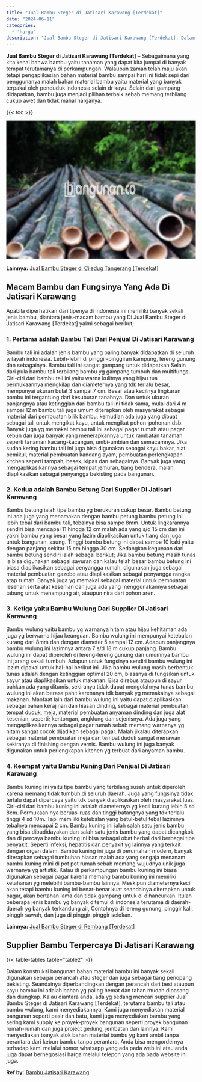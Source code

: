 ```yaml
---
title: "Jual Bambu Steger di Jatisari Karawang [Terdekat]"
date: "2024-06-11"
categories: 
  - "harga"
description: "Jual Bambu Steger di Jatisari Karawang [Terdekat]. Dalam konstruksi bangunan bahan material bambu ini banyak sekali digunakan sebagai perancah atau steger da..."
---
```


**Jual Bambu Steger di Jatisari Karawang \[Terdekat\]** – Sebagaimana yang kita kenal bahwa bambu yaitu tanaman yang dapat kita jumpai di banyak tempat terutamanya di perkampungan. Walaupun zaman telah maju akan tetapi pengaplikasian bahan material bambu sampai hari ini tidak sepi dari penggunanya malah bahan material bambu yaitu material yang banyak terpakai oleh penduduk indonesia selain dr kayu. Selain dari gampang didapatkan, bambu juga menjadi pilihan terbaik sebab memang terbilang cukup awet dan tidak mahal harganya.

{{< toc >}}

![Jual Bambu Steger di Jatisari Karawang [Terdekat]](/images/jual-bambu-tali-22.png)

**Lainnya:** [Jual Bambu Steger di Ciledug Tangerang \[Terdekat\]](https://bambu.bangunan.co/jual-bambu-steger-di-ciledug-tangerang-terdekat/)

## Macam Bambu dan Fungsinya Yang Ada Di Jatisari Karawang

Apabila diperhatikan dari tipenya di indonesia ini memiliki banyak sekali jenis bambu, diantara jenis-macam bambu yang Di Jual Bambu Steger di Jatisari Karawang \[Terdekat\] yakni sebagai berikut;

### 1\. Pertama adalah Bambu Tali Dari Penjual Di Jatisari Karawang

Bambu tali ini adalah jenis bambu yang paling banyak didapatkan di seluruh wilayah indonesia. Lebih-lebih di pinggir-pinggiran kampung, lereng gunung dan sebagainya. Bambu tali ini sangat gampang untuk didapatkan Selain dari pula bambu tali terbilang bambu yg gampang tumbuh dan multifungsi. Ciri-ciri dari bambu tali ini yaitu warna kulitnya yang hijau tua permukaannya mengkilap dan diameternya yang tdk terlalu besar, mempunyai ukuran bulat 3 sampai 7 cm. Besar atau kecilnya lingkaran bambu ini tergantung dari kesuburan tanahnya. Dan untuk ukuran panjangnya atau ketinggian dari bambu tali ini tidak sama, mulai dari 4 m sampai 12 m bambu tali juga umum diterapkan oleh masyarakat sebagai material dari pembuatan bilik bambu, kemudian ada juga yang dibuat sebagai tali untuk mengikat kayu, untuk mengikat pohon-pohonan dsb. Banyak juga yg memakai bambu tali ini sebagai pagar rumah atau pagar kebun dan juga banyak yang menerapkannya untuk rambatan tanaman seperti tanaman kacang-kacangan, umbi-umbian dan semacamnya. Jika sudah kering bambu tali ini juga bisa digunakan sebagai kayu bakar, alat pemikul, material pembuatan kandang ayam, pembuatan perlengkapan kitchen seperti tampah, besek, kipas dan sebagainya. Banyak juga yang mengaplikasikannya sebagai tempat jemuran, tiang bendera, malah diaplikasikan sebagai penyangga bekisting pada bangunan.

### 2\. Kedua adalah Bambu Betung Dari Supplier Di Jatisari Karawang

Bambu betung ialah tipe bambu yg berukuran cukup besar. Bambu betung ini ada juga yang menamakan dengan bambu petung bambu petung ini lebih tebal dari bambu tali, tebalnya bisa sampe 8mm. Untuk lingkarannya sendiri bisa mencapai 11 hingga 12 cm malah ada yang s/d 15 cm dan ini yakni bambu yang besar yang lazim diaplikasikan untuk tiang dan juga untuk bangunan, saung. Tinggi bambu betung ini dapat sampe 10 kaki yaitu dengan panjang sekitar 15 cm hingga 30 cm. Sedangkan kegunaan dari bambu betung sendiri ialah sebagai berikut; Jika bambu betung masih tunas ia bisa digunakan sebagai sayuran dan kalau telah besar bambu betung ini biasa diaplikasikan sebagai penyangga rumah, digunakan juga sebagai material pembuatan gazebo atau diaplikasikan sebagai penyangga rangka atap rumah. Banyak juga yg memakai sebagai material untuk pembuatan lesehan serta alat kesenian dan juga ada yang menggunakannya sebagai tabung untuk menampung air, ataupun nira dari pohon aren.

### 3\. Ketiga yaitu Bambu Wulung Dari Supplier Di Jatisari Karawang

Bambu wulung yaitu bambu yg warnanya hitam atau hijau kehitaman ada juga yg berwarna hijau keunguan. Bambu wulung ini mempunyai ketebalan kurang dari 8mm dan dengan diameter 5 sampai 12 cm. Adapun panjangnya bambu wulung ini lazimnya antara 7 s/d 18 m cukup panjang. Bambu wulung ini dapat diperoleh di lereng-lereng gunung dan umumnya bambu ini jarang sekali tumbuh. Adapun untuk fungsinya sendiri bambu wulung ini lazim dipakai untuk hal-hal berikut ini. Jika bambu wulung masih berbentuk tunas adalah dengan ketinggian optimal 20 cm, biasanya di fungsikan untuk sayur atau diaplikasikan untuk makanan. Bisa direbus ataupun di sayur bahkan ada yang ditumis, sekiranya tidak dapat mengolahnya tunas bambu wulung ini akan berasa pahit karenanya tdk banyak yg memakainya sebagai makanan. Manfaat lain dari bambu wulung ini yaitu dapat diaplikasikan sebagai bahan kerajinan dan hiasan dinding, sebagai material pembuatan tempat duduk, meja, material pembuatan anyaman dinding dan juga alat kesenian, seperti; kentongan, angklung dan sejenisnya. Ada juga yang mengaplikasikannya sebagai pagar rumah sebab memang warnanya yg hitam sangat cocok dijadikan sebagai pagar. Malah jikalau diterapkan sebagai material pembuatan meja dan tempat duduk sangat menawan sekiranya di finishing dengan vernis. Bambu wulung ini juga banyak digunakan untuk perlengkapan kitchen yg terbuat dari anyaman bambu.

### 4\. Keempat yaitu Bambu Kuning Dari Penjual Di Jatisari Karawang

Bambu kuning ini yaitu tipe bambu yang terbilang susah untuk diperoleh karena memang tidak tumbuh di seluruh daerah. Juga yang fungsinya tidak terlalu dapat dipercaya yaitu tdk banyak diaplikasikan oleh masyarakat luas. Ciri-ciri dari bambu kuning ini adalah diameternya yg kecil kurang lebih 5 sd 8cm. Permukaan nya beruas-ruas dan tinggi batangnya yang tdk terlalu tinggi 4 sd 10m. Tapi memiliki ketebalan yang betul-betul tebal lazimnya tebalnya mencapai 2 cm. Bambu kuning ini ialah salah satu jenis bambu yang bisa dibudidayakan dan salah satu jenis bambu yang dapat dicangkok dan di percaya bambu kuning ini bisa sebagai obat herbal dari berbagai tipe penyakit. Seperti infeksi, hepatitis dan penyakit yg lainnya yang terkait dengan organ dalam. Bambu kuning ini juga di perumahan modern, banyak diterapkan sebagai tumbuhan hiasan malah ada yang sengaja menanam bambu kuning mini di pot pot rumah sebab memang wujudnya unik juga warnanya yg artistik. Kalau di perkampungan bambu kuning ini biasa digunakan sebagai pagar karena memang bambu kuning ini memiliki ketahanan yg melebihi bambu-bambu lainnya. Meskipun diameternya kecil akan tetapi bambu kuning ini benar-benar kuat seandainya diterapkan untuk pagar, akan bertahan lama dan tidak gampang untuk di dihancurkan. Itulah beberapa jenis bambu yg banyak ditemui di indonesia terutama di daerah-daerah yg banyak terkandung air, Contohnya di lereng gunung, pinggir kali, pinggir sawah, dan juga di pinggir-pinggir selokan.

**Lainnya:** [Jual Bambu Steger di Rembang \[Terdekat\]](https://bambu.bangunan.co/jual-bambu-steger-di-rembang-terdekat/)

## Supplier Bambu Terpercaya Di Jatisari Karawang

{{< table-tables table="table2" >}}

Dalam konstruksi bangunan bahan material bambu ini banyak sekali digunakan sebagai perancah atau steger dan juga sebagai tiang penopang bekisting. Seandainya diperbandingkan dengan perancah dari besi ataupun kayu bambu ini adalah bahan yg paling hemat dan tahan mudah dipasang dan diungkap. Kalau diantara anda, ada yg sedang mencari supplier Jual Bambu Steger di Jatisari Karawang \[Terdekat\], terutama bambu tali atau bambu wulung, kami menyediakannya. Kami juga menyediakan material bangunan seperti pasir dan batu, kami juga menyediakan bambu yang sering kami supply ke proyek-proyek bangunan seperti proyek bangunan rumah-rumah dan juga project gedung, jembatan dan lainnya. Kami menyediakan banyak stok bahan material bambu yg kami ambil tanpa perantara dari kebun bambu tanpa perantara. Anda bisa mengordernya terhadap kami melalui nomor whatsapp yang ada pada web ini atau anda juga dapat bernegosiasi harga melalui telepon yang ada pada website ini juga.

**Ref by:** [Bambu Jatisari Karawang](https://id.wikipedia.org/wiki/Bambu)
